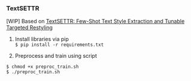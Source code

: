 ### TextSETTR
[WIP] Based on [TextSETTR: Few-Shot Text Style Extraction and Tunable Targeted Restyling](http://arxiv.org/abs/2010.03802)

1. Install libraries via pip  
`$ pip install -r requirements.txt`

2. Preprocess and train using script
```
$ chmod +x preproc_train.sh  
$ ./preproc_train.sh
```

